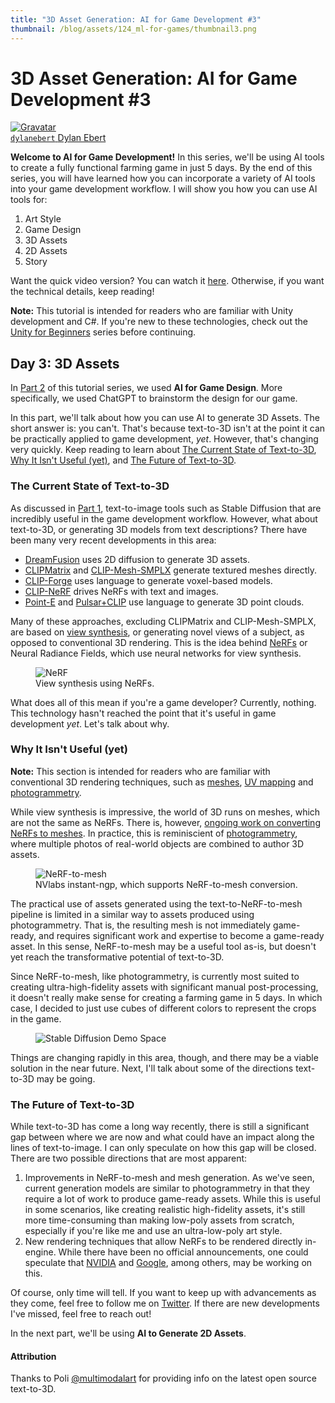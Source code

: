 ```yaml
---
title: "3D Asset Generation: AI for Game Development #3"
thumbnail: /blog/assets/124_ml-for-games/thumbnail3.png
---
```


<h1>3D Asset Generation: AI for Game Development #3</h1>

<div class="author-card">
    <a href="/dylanebert">
        <img class="avatar avatar-user" src="https://aeiljuispo.cloudimg.io/v7/https://s3.amazonaws.com/moonup/production/uploads/1672164046414-624b4a964056e2a6914a05c5.png?w=200&h=200&f=face" title="Gravatar">
        <div class="bfc">
            <code>dylanebert</code>
            <span class="fullname">Dylan Ebert</span>
        </div>
  </a>
</div>
 
</head>

<body>

**Welcome to AI for Game Development!** In this series, we'll be using AI tools to create a fully functional farming game in just 5 days. By the end of this series, you will have learned how you can incorporate a variety of AI tools into your game development workflow. I will show you how you can use AI tools for:

1. Art Style
2. Game Design
3. 3D Assets
4. 2D Assets
5. Story

Want the quick video version? You can watch it [here](https://www.tiktok.com/@individualkex/video/7184106492180630827). Otherwise, if you want the technical details, keep reading!

<!-- TODO: Update above link to video -->

**Note:** This tutorial is intended for readers who are familiar with Unity development and C#. If you're new to these technologies, check out the [Unity for Beginners](https://www.tiktok.com/@individualkex/video/7086863567412038954) series before continuing.

## Day 3: 3D Assets

In [Part 2](https://huggingface.co/blog/ml-for-games-2) of this tutorial series, we used **AI for Game Design**. More specifically, we used ChatGPT to brainstorm the design for our game.

In this part, we'll talk about how you can use AI to generate 3D Assets. The short answer is: you can't. That's because text-to-3D isn't at the point it can be practically applied to game development, *yet*. However, that's changing very quickly. Keep reading to learn about [The Current State of Text-to-3D](#the-current-state-of-text-to-3d), [Why It Isn't Useful (yet)](#why-it-isnt-useful-yet), and [The Future of Text-to-3D](#the-future-of-text-to-3d).

### The Current State of Text-to-3D

As discussed in [Part 1](https://huggingface.co/blog/ml-for-games-1), text-to-image tools such as Stable Diffusion that are incredibly useful in the game development workflow. However, what about text-to-3D, or generating 3D models from text descriptions? There have been many very recent developments in this area:

- [DreamFusion](https://dreamfusion3d.github.io/) uses 2D diffusion to generate 3D assets.
- [CLIPMatrix](https://arxiv.org/abs/2109.12922) and [CLIP-Mesh-SMPLX](https://github.com/NasirKhalid24/CLIP-Mesh-SMPLX) generate textured meshes directly.
- [CLIP-Forge](https://github.com/autodeskailab/clip-forge) uses language to generate voxel-based models.
- [CLIP-NeRF](https://github.com/cassiePython/CLIPNeRF) drives NeRFs with text and images.
- [Point-E](https://huggingface.co/spaces/openai/point-e) and [Pulsar+CLIP](https://colab.research.google.com/drive/1IvV3HGoNjRoyAKIX-aqSWa-t70PW3nPs) use language to generate 3D point clouds.

Many of these approaches, excluding CLIPMatrix and CLIP-Mesh-SMPLX, are based on [view synthesis](https://en.wikipedia.org/wiki/View_synthesis), or generating novel views of a subject, as opposed to conventional 3D rendering. This is the idea behind [NeRFs](https://developer.nvidia.com/blog/getting-started-with-nvidia-instant-nerfs/) or Neural Radiance Fields, which use neural networks for view synthesis.

<figure class="image text-center">
  <img src="https://developer-blogs.nvidia.com/wp-content/uploads/2022/05/Excavator_NeRF.gif" alt="NeRF">
  <figcaption>View synthesis using NeRFs.</figcaption>
</figure>

What does all of this mean if you're a game developer? Currently, nothing. This technology hasn't reached the point that it's useful in game development *yet*. Let's talk about why.

### Why It Isn't Useful (yet)

**Note:** This section is intended for readers who are familiar with conventional 3D rendering techniques, such as [meshes](https://en.wikipedia.org/wiki/Polygon_mesh), [UV mapping](https://en.wikipedia.org/wiki/UV_mapping) and [photogrammetry](https://en.wikipedia.org/wiki/Photogrammetry).

While view synthesis is impressive, the world of 3D runs on meshes, which are not the same as NeRFs. There is, however, [ongoing work on converting NeRFs to meshes](https://github.com/NVlabs/instant-ngp). In practice, this is reminiscient of [photogrammetry](https://en.wikipedia.org/wiki/Photogrammetry), where multiple photos of real-world objects are combined to author 3D assets.

<figure class="image text-center">
  <img src="https://github.com/NVlabs/instant-ngp/raw/master/docs/assets_readme/testbed.png" alt="NeRF-to-mesh">
  <figcaption>NVlabs instant-ngp, which supports NeRF-to-mesh conversion.</figcaption>
</figure>

The practical use of assets generated using the text-to-NeRF-to-mesh pipeline is limited in a similar way to assets produced using photogrammetry. That is, the resulting mesh is not immediately game-ready, and requires significant work and expertise to become a game-ready asset. In this sense, NeRF-to-mesh may be a useful tool as-is, but doesn't yet reach the transformative potential of text-to-3D.

Since NeRF-to-mesh, like photogrammetry, is currently most suited to creating ultra-high-fidelity assets with significant manual post-processing, it doesn't really make sense for creating a farming game in 5 days. In which case, I decided to just use cubes of different colors to represent the crops in the game.

<figure class="image text-center">
  <img src="https://huggingface.co/datasets/huggingface/documentation-images/resolve/main/blog/124_ml-for-games/cubes.png" alt="Stable Diffusion Demo Space">
</figure>

Things are changing rapidly in this area, though, and there may be a viable solution in the near future. Next, I'll talk about some of the directions text-to-3D may be going.

### The Future of Text-to-3D

While text-to-3D has come a long way recently, there is still a significant gap between where we are now and what could have an impact along the lines of text-to-image. I can only speculate on how this gap will be closed. There are two possible directions that are most apparent:

1. Improvements in NeRF-to-mesh and mesh generation. As we've seen, current generation models are similar to photogrammetry in that they require a lot of work to produce game-ready assets. While this is useful in some scenarios, like creating realistic high-fidelity assets, it's still more time-consuming than making low-poly assets from scratch, especially if you're like me and use an ultra-low-poly art style.
2. New rendering techniques that allow NeRFs to be rendered directly in-engine. While there have been no official announcements, one could speculate that [NVIDIA](https://www.nvidia.com/en-us/omniverse/) and [Google](https://dreamfusion3d.github.io/), among others, may be working on this.

Of course, only time will tell. If you want to keep up with advancements as they come, feel free to follow me on [Twitter](https://twitter.com/dylan_ebert_). If there are new developments I've missed, feel free to reach out!

In the next part, we'll be using **AI to Generate 2D Assets**.

<!-- TODO: Add link to next part -->

#### Attribution

Thanks to Poli [@multimodalart](https://huggingface.co/multimodalart) for providing info on the latest open source text-to-3D.
